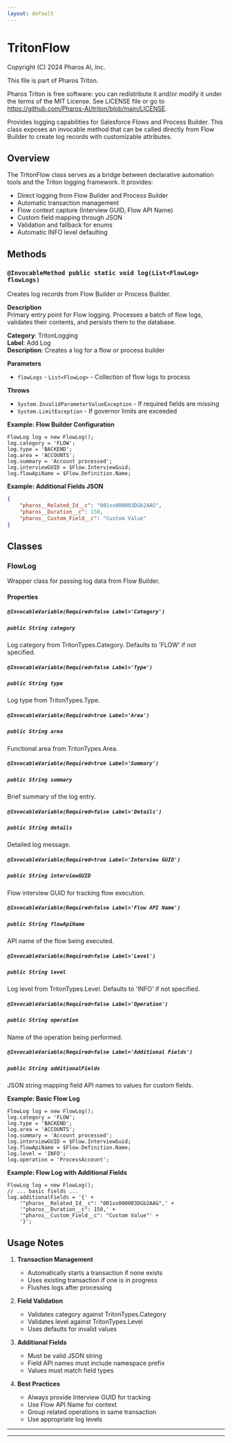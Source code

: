 ```yaml
---
layout: default
---
```

# TritonFlow

Copyright (C) 2024 Pharos AI, Inc.

This file is part of Pharos Triton.

Pharos Triton is free software: you can redistribute it and/or modify
it under the terms of the MIT License.
See LICENSE file or go to https://github.com/Pharos-AI/triton/blob/main/LICENSE.

Provides logging capabilities for Salesforce Flows and Process Builder.
This class exposes an invocable method that can be called directly from Flow Builder
to create log records with customizable attributes.

## Overview

The TritonFlow class serves as a bridge between declarative automation tools and the
Triton logging framework. It provides:

- Direct logging from Flow Builder and Process Builder
- Automatic transaction management
- Flow context capture (Interview GUID, Flow API Name)
- Custom field mapping through JSON
- Validation and fallback for enums
- Automatic INFO level defaulting

## Methods

### `@InvocableMethod public static void log(List<FlowLog> flowLogs)`

Creates log records from Flow Builder or Process Builder.

**Description**  
Primary entry point for Flow logging. Processes a batch of flow logs,
validates their contents, and persists them to the database.

**Category**: TritonLogging  
**Label**: Add Log  
**Description**: Creates a log for a flow or process builder

**Parameters**  
- `flowLogs` - `List<FlowLog>` - Collection of flow logs to process

**Throws**  
- `System.InvalidParameterValueException` - If required fields are missing
- `System.LimitException` - If governor limits are exceeded

**Example: Flow Builder Configuration**
```apex
FlowLog log = new FlowLog();
log.category = 'FLOW';
log.type = 'BACKEND';
log.area = 'ACCOUNTS';
log.summary = 'Account processed';
log.interviewGUID = $Flow.InterviewGuid;
log.flowApiName = $Flow.Definition.Name;
```

**Example: Additional Fields JSON**
```json
{
    "pharos__Related_Id__c": "001xx000003DGb2AAG",
    "pharos__Duration__c": 150,
    "pharos__Custom_Field__c": "Custom Value"
}
```

## Classes

### FlowLog

Wrapper class for passing log data from Flow Builder.

#### Properties

##### `@InvocableVariable(Required=false Label='Category')`
##### `public String category`
Log category from TritonTypes.Category. Defaults to 'FLOW' if not specified.

##### `@InvocableVariable(Required=false Label='Type')`
##### `public String type`
Log type from TritonTypes.Type.

##### `@InvocableVariable(Required=true Label='Area')`
##### `public String area`
Functional area from TritonTypes.Area.

##### `@InvocableVariable(Required=true Label='Summary')`
##### `public String summary`
Brief summary of the log entry.

##### `@InvocableVariable(Required=false Label='Details')`
##### `public String details`
Detailed log message.

##### `@InvocableVariable(Required=true Label='Interview GUID')`
##### `public String interviewGUID`
Flow interview GUID for tracking flow execution.

##### `@InvocableVariable(Required=false Label='Flow API Name')`
##### `public String flowApiName`
API name of the flow being executed.

##### `@InvocableVariable(Required=false Label='Level')`
##### `public String level`
Log level from TritonTypes.Level. Defaults to 'INFO' if not specified.

##### `@InvocableVariable(Required=false Label='Operation')`
##### `public String operation`
Name of the operation being performed.

##### `@InvocableVariable(Required=false Label='Additional Fields')`
##### `public String additionalFields`
JSON string mapping field API names to values for custom fields.

**Example: Basic Flow Log**
```apex
FlowLog log = new FlowLog();
log.category = 'FLOW';
log.type = 'BACKEND';
log.area = 'ACCOUNTS';
log.summary = 'Account processed';
log.interviewGUID = $Flow.InterviewGuid;
log.flowApiName = $Flow.Definition.Name;
log.level = 'INFO';
log.operation = 'ProcessAccount';
```

**Example: Flow Log with Additional Fields**
```apex
FlowLog log = new FlowLog();
// ... basic fields ...
log.additionalFields = '{' +
    '"pharos__Related_Id__c": "001xx000003DGb2AAG",' +
    '"pharos__Duration__c": 150,' +
    '"pharos__Custom_Field__c": "Custom Value"' +
    '}';
```

## Usage Notes

1. **Transaction Management**
   - Automatically starts a transaction if none exists
   - Uses existing transaction if one is in progress
   - Flushes logs after processing

2. **Field Validation**
   - Validates category against TritonTypes.Category
   - Validates level against TritonTypes.Level
   - Uses defaults for invalid values

3. **Additional Fields**
   - Must be valid JSON string
   - Field API names must include namespace prefix
   - Values must match field types

4. **Best Practices**
   - Always provide Interview GUID for tracking
   - Use Flow API Name for context
   - Group related operations in same transaction
   - Use appropriate log levels

---

---
